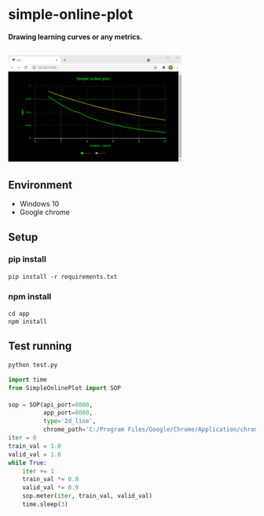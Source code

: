 # simple-online-plot
#### Drawing learning curves or any metrics.<br>
<img width="70%" src="https://github.com/HotVar/simple-online-plot/blob/main/Animation.gif"/><br>
---
## Environment
* Windows 10
* Google chrome

## Setup
### pip install
```
pip install -r requirements.txt
```
### npm install
```
cd app
npm install
```

## Test running
```
python test.py
```
``` python
import time
from SimpleOnlinePlot import SOP

sop = SOP(api_port=8000,
          app_port=8080,
          type='2d_line',
          chrome_path='C:/Program Files/Google/Chrome/Application/chrome.exe')
iter = 0
train_val = 1.0
valid_val = 1.0
while True:
    iter += 1
    train_val *= 0.8
    valid_val *= 0.9
    sop.meter(iter, train_val, valid_val)
    time.sleep(3)
```
